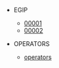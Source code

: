 - EGIP
  - [00001](egip/00001.md)
  - [00002](egip/00002.md)

- OPERATORS
  - [operators](operators.md)
